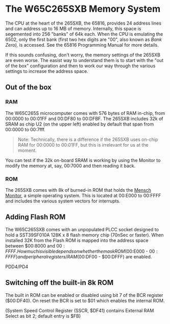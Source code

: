 # The W65C265SXB Memory System

The CPU at the heart of the 265SXB, the 65816, provides 24 address lines and can
address up to 16 MB of memory. Internally, this space is segemented into 256
"banks" of 64k each. When the CPU is emulating the 6502, only the first bank
(first two hex digits are "00", also known as _Bank Zero),_ is accessed. See the
65816 Programming Manual for more details.

If this sounds confusing, don't worry, the memory settings of the 265SXB are
even worse. The easist way to understand them is to start with the "out of the
box" configuration and then to work our way through the various settings to
increase the address space. 

## Out of the box

### RAM

The W65C265S microcomputer comes with 576 bytes of RAM in-chip, from 00:0000 to
00:01FF and 00:DF80 to 00:DFBF. The 265SXB includes 32k of SRAM as chip U2 (on
the upper left) enabled by default that span from 00:0000 to 00:7fff.

> Note: Technically, there is a difference if the 265SXB uses on-chip RAM for
> 00:0000 to 00:01FF, but this is irrelevant for us at the moment.

You can test if the 32k on-board SRAM is working by using the Monitor to modify
the memory at, say, 00:7000 and then reading it back. 

### ROM 

The 265SXB comes with 8k of burned-in ROM that holds the [Mensch
Monitor](https://github.com/scotws/265SXB-Guide/blob/master/monitor.md), a
simple operating system. This is located at 00:E000 to 00:FFFF and includes the
various system vectors for interrupts. 



## Adding Flash ROM

The W65C265SXB comes with an unpopulated PLCC socket designed to hold a
SST39SF010A 128K x 8 flash memory chip (70nSec or faster). When installed
32K from the Flash ROM is mapped into the address space between $00:8000
and $00:FFFF. How much is visible depends on whether the mask ROM ($00:E000 -
$00:FFFF) and peripheral registers/RAM ($00:DF00 - $00:DFFF) are enabled.

PDD4/PD4

## Switching off the built-in 8k ROM 

The built in ROM can be enabled or disabled using bit 7 of the BCR register
($00:DF40). On reset the BCR is set to $01 which enables the internal ROM.



(System Speed Control Register (SSCR, $DF41) contains External RAM Select as bit
2; default entry is $FB)
